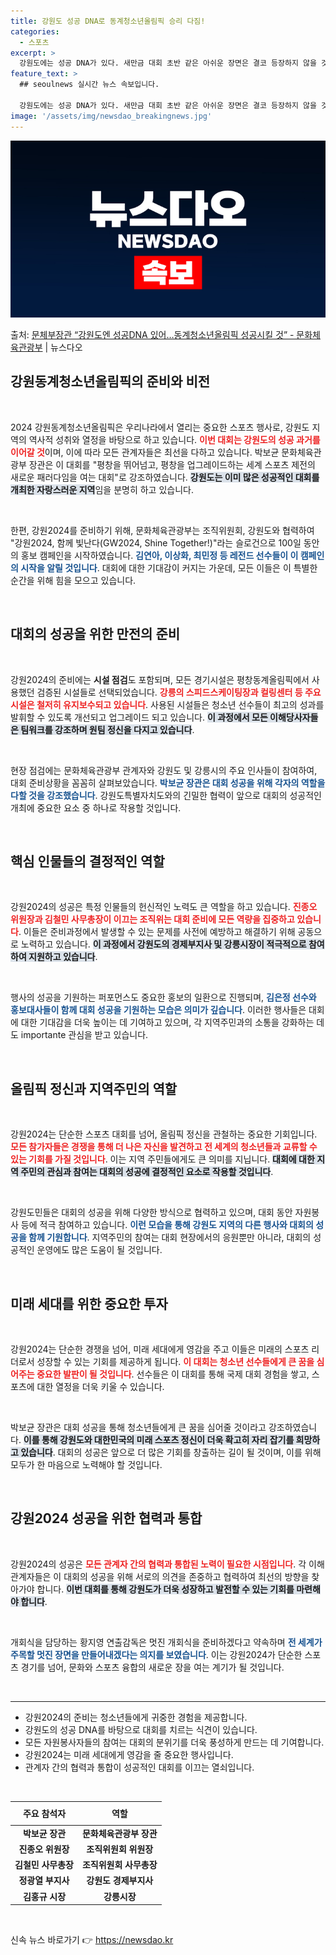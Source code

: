 ```yaml
---
title: 강원도 성공 DNA로 동계청소년올림픽 승리 다짐!
categories:
  - 스포츠
excerpt: >
  강원도에는 성공 DNA가 있다. 새만금 대회 초반 같은 아쉬운 장면은 결코 등장하지 않을 것이다. 박보균 문…
feature_text: >
  ## seoulnews 실시간 뉴스 속보입니다.

  강원도에는 성공 DNA가 있다. 새만금 대회 초반 같은 아쉬운 장면은 결코 등장하지 않을 것이다. 박보균 문…
image: '/assets/img/newsdao_breakingnews.jpg'
---
```


![뉴스다오 속보](/assets/img/newsdao_breakingnews.jpg)

<p>출처: <a href="https://newsdao.kr/1790" rel="dofollow">문체부장관 “강원도엔 성공DNA 있어…동계청소년올림픽 성공시킬 것” - 문화체육관광부</a> | 뉴스다오</p>

<h2 data-ke-size="size26">강원동계청소년올림픽의 준비와 비전</h2>

<p data-ke-size="size16">&nbsp;</p>

2024 강원동계청소년올림픽은 우리나라에서 열리는 중요한 스포츠 행사로, 강원도 지역의 역사적 성취와 열정을 바탕으로 하고 있습니다. <b><span style="color: #ee2323;">이번 대회는 강원도의 성공 과거를 이어갈 것</span></b>이며, 이에 따라 모든 관계자들은 최선을 다하고 있습니다. 박보균 문화체육관광부 장관은 이 대회를 "평창을 뛰어넘고, 평창을 업그레이드하는 세계 스포츠 제전의 새로운 패러다임을 여는 대회"로 강조하였습니다. <b><span style="background-color: #21538527;">강원도는 이미 많은 성공적인 대회를 개최한 자랑스러운 지역</span></b>임을 분명히 하고 있습니다.

<p data-ke-size="size16">&nbsp;</p>

한편, 강원2024를 준비하기 위해, 문화체육관광부는 조직위원회, 강원도와 협력하여 "강원2024, 함께 빛난다(GW2024, Shine Together!)"라는 슬로건으로 100일 동안의 홍보 캠페인을 시작하였습니다. <b><span style="color: #1a5490;">김연아, 이상화, 최민정 등 레전드 선수들이 이 캠페인의 시작을 알릴 것입니다</span></b>. 대회에 대한 기대감이 커지는 가운데, 모든 이들은 이 특별한 순간을 위해 힘을 모으고 있습니다.

<p data-ke-size="size16">&nbsp;</p>

<h2 data-ke-size="size26">대회의 성공을 위한 만전의 준비</h2>

<p data-ke-size="size16">&nbsp;</p>

강원2024의 준비에는 **시설 점검**도 포함되며, 모든 경기시설은 평창동계올림픽에서 사용했던 검증된 시설들로 선택되었습니다. <b><span style="color: #ee2323;">강릉의 스피드스케이팅장과 컬링센터 등 주요 시설은 철저히 유지보수되고 있습니다</span></b>. 사용된 시설들은 청소년 선수들이 최고의 성과를 발휘할 수 있도록 개선되고 업그레이드 되고 있습니다. <b><span style="background-color: #21538527;">이 과정에서 모든 이해당사자들은 팀워크를 강조하며 원팀 정신을 다지고 있습니다</span></b>.

<p data-ke-size="size16">&nbsp;</p>

현장 점검에는 문화체육관광부 관계자와 강원도 및 강릉시의 주요 인사들이 참여하여, 대회 준비상황을 꼼꼼히 살펴보았습니다. <b><span style="color: #1a5490;">박보균 장관은 대회 성공을 위해 각자의 역할을 다할 것을 강조했습니다</span></b>. 강원도특별자치도와의 긴밀한 협력이 앞으로 대회의 성공적인 개최에 중요한 요소 중 하나로 작용할 것입니다.

<p data-ke-size="size16">&nbsp;</p>

<h2 data-ke-size="size26">핵심 인물들의 결정적인 역할</h2>

<p data-ke-size="size16">&nbsp;</p>

강원2024의 성공은 특정 인물들의 헌신적인 노력도 큰 역할을 하고 있습니다. <b><span style="color: #ee2323;">진종오 위원장과 김철민 사무총장이 이끄는 조직위는 대회 준비에 모든 역량을 집중하고 있습니다</span></b>. 이들은 준비과정에서 발생할 수 있는 문제를 사전에 예방하고 해결하기 위해 공동으로 노력하고 있습니다. <b><span style="background-color: #21538527;">이 과정에서 강원도의 경제부지사 및 강릉시장이 적극적으로 참여하여 지원하고 있습니다</span></b>.

<p data-ke-size="size16">&nbsp;</p>

행사의 성공을 기원하는 퍼포먼스도 중요한 홍보의 일환으로 진행되며, <b><span style="color: #1a5490;">김은정 선수와 홍보대사들이 함께 대회 성공을 기원하는 모습은 의미가 깊습니다</span></b>. 이러한 행사들은 대회에 대한 기대감을 더욱 높이는 데 기여하고 있으며, 각 지역주민과의 소통을 강화하는 데도 importante 관심을 받고 있습니다.

<p data-ke-size="size16">&nbsp;</p>

<h2 data-ke-size="size26">올림픽 정신과 지역주민의 역할</h2>

<p data-ke-size="size16">&nbsp;</p>

강원2024는 단순한 스포츠 대회를 넘어, 올림픽 정신을 관철하는 중요한 기회입니다. <b><span style="color: #ee2323;">모든 참가자들은 경쟁을 통해 더 나은 자신을 발견하고 전 세계의 청소년들과 교류할 수 있는 기회를 가질 것입니다</span></b>. 이는 지역 주민들에게도 큰 의미를 지닙니다. <b><span style="background-color: #21538527;">대회에 대한 지역 주민의 관심과 참여는 대회의 성공에 결정적인 요소로 작용할 것입니다</span></b>.

<p data-ke-size="size16">&nbsp;</p>

강원도민들은 대회의 성공을 위해 다양한 방식으로 협력하고 있으며, 대회 동안 자원봉사 등에 적극 참여하고 있습니다. <b><span style="color: #1a5490;">이런 모습을 통해 강원도 지역의 다른 행사와 대회의 성공을 함께 기원합니다</span></b>. 지역주민의 참여는 대회 현장에서의 응원뿐만 아니라, 대회의 성공적인 운영에도 많은 도움이 될 것입니다.

<p data-ke-size="size16">&nbsp;</p>

<h2 data-ke-size="size26">미래 세대를 위한 중요한 투자</h2>

<p data-ke-size="size16">&nbsp;</p>

강원2024는 단순한 경쟁을 넘어, 미래 세대에게 영감을 주고 이들은 미래의 스포츠 리더로서 성장할 수 있는 기회를 제공하게 됩니다. <b><span style="color: #ee2323;">이 대회는 청소년 선수들에게 큰 꿈을 심어주는 중요한 발판이 될 것입니다</span></b>. 선수들은 이 대회를 통해 국제 대회 경험을 쌓고, 스포츠에 대한 열정을 더욱 키울 수 있습니다.

<p data-ke-size="size16">&nbsp;</p>

박보균 장관은 대회 성공을 통해 청소년들에게 큰 꿈을 심어줄 것이라고 강조하였습니다. <b><span style="background-color: #21538527;">이를 통해 강원도와 대한민국의 미래 스포츠 정신이 더욱 확고히 자리 잡기를 희망하고 있습니다</span></b>. 대회의 성공은 앞으로 더 많은 기회를 창출하는 길이 될 것이며, 이를 위해 모두가 한 마음으로 노력해야 할 것입니다.

<p data-ke-size="size16">&nbsp;</p>

<h2 data-ke-size="size26">강원2024 성공을 위한 협력과 통합</h2>

<p data-ke-size="size16">&nbsp;</p>

강원2024의 성공은 <b><span style="color: #ee2323;">모든 관계자 간의 협력과 통합된 노력이 필요한 시점입니다</span></b>. 각 이해관계자들은 이 대회의 성공을 위해 서로의 의견을 존중하고 협력하여 최선의 방향을 찾아가야 합니다. <b><span style="background-color: #21538527;">이번 대회를 통해 강원도가 더욱 성장하고 발전할 수 있는 기회를 마련해야 합니다</span></b>.

<p data-ke-size="size16">&nbsp;</p>

개회식을 담당하는 황지영 연출감독은 멋진 개회식을 준비하겠다고 약속하며 <b><span style="color: #1a5490;">전 세계가 주목할 멋진 장면을 만들어내겠다는 의지를 보였습니다</span></b>. 이는 강원2024가 단순한 스포츠 경기를 넘어, 문화와 스포츠 융합의 새로운 장을 여는 계기가 될 것입니다.

<p data-ke-size="size16">&nbsp;</p>

<hr>

<ul>
    <li>강원2024의 준비는 청소년들에게 귀중한 경험을 제공합니다.</li>
    <li>강원도의 성공 DNA를 바탕으로 대회를 치르는 식견이 있습니다.</li>
    <li>모든 자원봉사자들의 참여는 대회의 분위기를 더욱 풍성하게 만드는 데 기여합니다.</li>
    <li>강원2024는 미래 세대에게 영감을 줄 중요한 행사입니다.</li>
    <li>관계자 간의 협력과 통합이 성공적인 대회를 이끄는 열쇠입니다.</li>
</ul>

<p data-ke-size="size16">&nbsp;</p>

<table style="width: 100%; border-collapse: collapse;">
    <thead>
        <tr>
            <th style="text-align: center; height: 30px;"><b>주요 참석자</b></th>
            <th style="text-align: center; height: 30px;"><b>역할</b></th>
        </tr>
    </thead>
    <tbody>
        <tr>
            <td style="text-align: center; height: 17px;"><b>박보균 장관</b></td>
            <td style="text-align: center; height: 17px;"><b>문화체육관광부 장관</b></td>
        </tr>
        <tr>
            <td style="text-align: center; height: 17px;"><b>진종오 위원장</b></td>
            <td style="text-align: center; height: 17px;"><b>조직위원회 위원장</b></td>
        </tr>
        <tr>
            <td style="text-align: center; height: 17px;"><b>김철민 사무총장</b></td>
            <td style="text-align: center; height: 17px;"><b>조직위원회 사무총장</b></td>
        </tr>
        <tr>
            <td style="text-align: center; height: 17px;"><b>정광열 부지사</b></td>
            <td style="text-align: center; height: 17px;"><b>강원도 경제부지사</b></td>
        </tr>
        <tr>
            <td style="text-align: center; height: 17px;"><b>김홍규 시장</b></td>
            <td style="text-align: center; height: 17px;"><b>강릉시장</b></td>
        </tr>
    </tbody>
</table>

<p data-ke-size="size16">&nbsp;</p> 

신속 뉴스 바로가기 👉 <a href="https://newsdao.kr" rel="dofollow">https://newsdao.kr</a>



